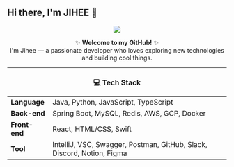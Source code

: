 ## Hi there, I'm JIHEE 👋

<p align="center">
  <img src="https://capsule-render.vercel.app/api?type=waving&color=c6bcd0&height=250&section=header&text=JI%20Hee's%20Github🔥&fontSize=60&animation=fadeIn" />
</p>

<div align="center">

✨ **Welcome to my GitHub!** ✨  
I'm Jihee — a passionate developer who loves exploring new technologies and building cool things.  

---

### 💻 Tech Stack

<table>
  <tr>
    <td><strong>Language</strong></td>
    <td>Java, Python, JavaScript, TypeScript</td>
  </tr>
  <tr>
    <td><strong>Back-end</strong></td>
    <td>Spring Boot, MySQL, Redis, AWS, GCP, Docker</td>
  </tr>
  <tr>
    <td><strong>Front-end</strong></td>
    <td>React, HTML/CSS, Swift</td>
  </tr>
  <tr>
    <td><strong>Tool</strong></td>
    <td>IntelliJ, VSC, Swagger, Postman, GitHub, Slack, Discord, Notion, Figma</td>
  </tr>
</table>

</div>
